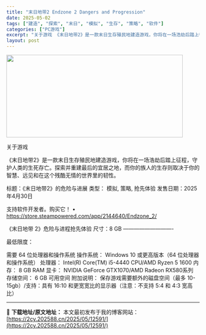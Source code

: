 ```yaml
---
title: "末日地带2 Endzone 2 Dangers and Progression"
date: 2025-05-02
tags: ["建造", "探索", "末日", "模拟", "生存", "策略", "软件"]
categories: ["PC游戏"]
excerpt: "关于游戏 《末日地带2》是一款末日生存殖民地建造游戏，你将在一场浩劫后踏上征程，守护人类的生死存亡。探索并重建最后的宜居之地，而你的族人的生存则取决于你的智慧、远见和在这个残酷无情的世界里的韧性。 标题：《末日地带2》的危险与进展 类型： 模拟, 策略, 抢先体验 发售日期：2025年4月30日 支&hellip;"
layout: post
---
```


<img class="aligncenter size-full wp-image-12597" src="https://2cy.202588.cn/wp-content/uploads/2025/05/2025050214110095.webp" alt="" width="460" height="215" />

关于游戏

《末日地带2》是一款末日生存殖民地建造游戏，你将在一场浩劫后踏上征程，守护人类的生死存亡。探索并重建最后的宜居之地，而你的族人的生存则取决于你的智慧、远见和在这个残酷无情的世界里的韧性。

标题：《末日地带2》的危险与进展
类型： 模拟, 策略, 抢先体验
发售日期：2025年4月30日

支持软件开发者。购买它！
• https://store.steampowered.com/app/2144640/Endzone_2/

《末日地带 2》危险与进程抢先体验
尺寸：8 GB
—————————-

最低限度：

需要 64 位处理器和操作系统
操作系统： Windows 10 或更高版本（64 位处理器和操作系统）
处理器： Intel(R) Core(TM) i5-4440 CPU/AMD Ryzen 5 1600
内存： 8 GB RAM
显卡： NVIDIA GeForce GTX1070/AMD Radeon RX580系列
存储空间： 6 GB 可用空间
附加说明： 保存游戏需要额外的磁盘空间（最多 10-15gb）/支持：具有 16:10 和更宽宽比的显示器（注意：不支持 5:4 和 4:3 宽高比）

---
📖 **下载地址/原文地址：** 本文最初发布于我的博客网站：[https://2cy.202588.cn/2025/05/12591/](https://2cy.202588.cn/2025/05/12591/)
